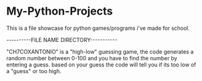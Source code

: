 # My-Python-Projects
This is a file showcase for python games/programs i've made for school.

----------FILE NAME DIRECTORY-----------

"CH7COXANTONIO" is a "high-low" guessing game, the code generates a random number between 0-100 and you have to find the number by entering a guess. based on your guess the code will tell you if its too low of a "guess" or too high.
